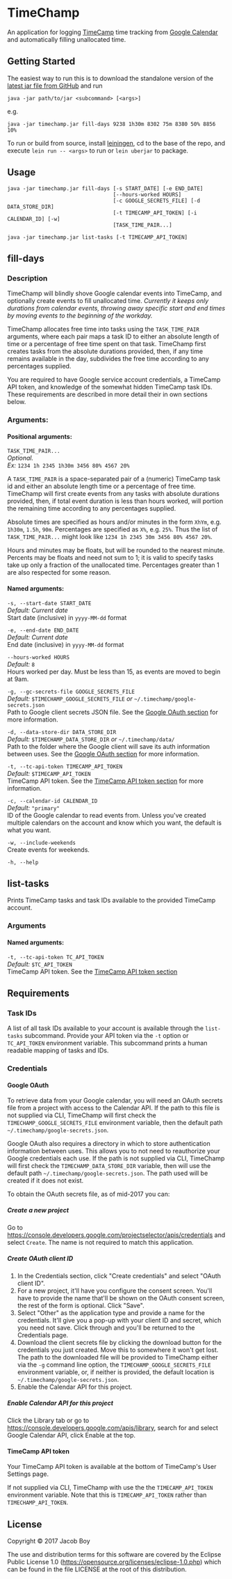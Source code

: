 # TimeChamp

An application for logging [TimeCamp](https://www.timecamp.com) time tracking
from [Google Calendar](https://calendar.google.com) and automatically
filling unallocated time.

## Getting Started

The easiest way to run this is to download the standalone version of the
[latest jar file from GitHub](https://github.com/jacobboy/timechamp/releases)
and run

``` shell
java -jar path/to/jar <subcommand> [<args>]
```
e.g.
``` shell
java -jar timechamp.jar fill-days 9238 1h30m 8302 75m 8380 50% 8856 10%
```
To run or build from source, install [leiningen](https://leiningen.org/), cd to
the base of the repo, and execute `lein run -- <args>` to run or `lein uberjar`
to package.

## Usage

```shell
java -jar timechamp.jar fill-days [-s START_DATE] [-e END_DATE] 
                                  [--hours-worked HOURS]
                                  [-c GOOGLE_SECRETS_FILE] [-d DATA_STORE_DIR]
                                  [-t TIMECAMP_API_TOKEN] [-i CALENDAR_ID] [-w]
                                  [TASK_TIME_PAIR...]

java -jar timechamp.jar list-tasks [-t TIMECAMP_API_TOKEN]
```

## fill-days
### Description
TimeChamp will blindly shove Google calendar events into TimeCamp, and
optionally create events to fill unallocated time. *Currently it keeps only
durations from calendar events, throwing away specific start and end times by
moving events to the beginning of the workday.*

TimeChamp allocates free time into tasks using the `TASK_TIME_PAIR` arguments,
where each pair maps a task ID to either an absolute length of time or a
percentage of free time spent on that task. TimeChamp first creates tasks from
the absolute durations provided, then, if any time remains available in the day,
subdivides the free time according to any percentages supplied.

You are required to have Google service account credentials, a TimeCamp API
token, and knowledge of the somewhat hidden TimeCamp task IDs. These
requirements are described in more detail their in own sections below.

### Arguments:
#### Positional arguments:

`TASK_TIME_PAIR...`  
_Optional._  
_Ex:_ `1234 1h 2345 1h30m 3456 80% 4567 20%`

A `TASK_TIME_PAIR` is a space-separated pair of a (numeric) TimeCamp task id and
either an absolute length time or a percentage of free time. TimeChamp will
first create events from any tasks with absolute durations provided, then, if
total event duration is less than hours worked, will portion the remaining time
according to any percentages supplied.

Absolute times are specified as hours and/or minutes in the form `XhYm`,
e.g. `1h30m`, `1.5h`, `90m`. Percentages are specified as `X%`, e.g. `25%`. Thus
the list of `TASK_TIME_PAIR...` might look like
`1234 1h 2345 30m 3456 80% 4567 20%`.

Hours and minutes may be floats, but will be rounded to the nearest minute.
Percents may be floats and need not sum to 1; it is valid to specify tasks take
up only a fraction of the unallocated time.  Percentages greater than 1 are also
respected for some reason.

#### Named arguments:

`-s, --start-date START_DATE`  
_Default: Current date_  
Start date (inclusive) in `yyyy-MM-dd` format

`-e, --end-date END_DATE`  
_Default: Current date_  
End date (inclusive) in `yyyy-MM-dd` format

`--hours-worked HOURS`  
_Default:_ `8`  
Hours worked per day. Must be less than 15, as events are moved to begin at 9am.

`-g, --gc-secrets-file GOOGLE_SECRETS_FILE`  
_Default:_ `$TIMECHAMP_GOOGLE_SECRETS_FILE` _or_ `~/.timechamp/google-secrets.json`  
Path to Google client secrets JSON file. See the
[Google OAuth section](#google-oauth) for more information.

`-d, --data-store-dir DATA_STORE_DIR`  
_Default:_ `$TIMECHAMP_DATA_STORE_DIR` _or_ `~/.timechamp/data/`  
Path to the folder where the Google client will save its auth information
between uses. See the [Google OAuth section](#google-oauth) for more
information.

`-t, --tc-api-token TIMECAMP_API_TOKEN`  
_Default:_ `$TIMECAMP_API_TOKEN`  
TimeCamp API token. See the [TimeCamp API token section](#timecamp-api-token)
for more information.

`-c, --calendar-id CALENDAR_ID`  
_Default:_ `"primary"`  
ID of the Google calendar to read events from. Unless you've created multiple
calendars on the account and know which you want, the default is what you want.

`-w, --include-weekends`  
Create events for weekends.

`-h, --help`  

## list-tasks
Prints TimeCamp tasks and task IDs available to the provided TimeCamp account.

### Arguments
#### Named arguments:
`-t, --tc-api-token TC_API_TOKEN`  
_Default:_ `$TC_API_TOKEN`  
TimeCamp API token. See the [TimeCamp API token section](#timecamp-api-token)

## Requirements
### Task IDs
A list of all task IDs available to your account is available through the
`list-tasks` subcommand. Provide your API token via the `-t` option or
`TC_API_TOKEN` environment variable.  This subcommand prints a human readable
mapping of tasks and IDs.

### Credentials

#### Google OAuth
To retrieve data from your Google calendar, you will need an OAuth secrets file
from a project with access to the Calendar API. If the path to this file is not
supplied via CLI, TimeChamp will first check the `TIMECHAMP_GOOGLE_SECRETS_FILE`
environment variable, then the default path `~/.timechamp/google-secrets.json`.

Google OAuth also requires a directory in which to store authentication
information between uses. This allows you to not need to reauthorize your Google
credentials each use. If the path is not supplied via CLI, TimeChamp will first
check the `TIMECHAMP_DATA_STORE_DIR` variable, then will use the default path
`~/.timechamp/google-secrets.json`. The path used will be created if it does not
exist.

To obtain the OAuth secrets file, as of mid-2017 you can:

##### Create a new project
Go to https://console.developers.google.com/projectselector/apis/credentials
and select `Create`. The name is not required to match this application.

##### Create OAuth client ID
1. In the Credentials section, click "Create credentials" and select "OAuth
   client ID".
2. For a new project, it'll have you configure the consent screen.  You'll have
   to provide the name that'll be shown on the OAuth consent screen, the rest of
   the form is optional. Click "Save".
3. Select "Other" as the application type and provide a name for the
   credentials. It'll give you a pop-up with your client ID and secret, which
   you need not save. Click through and you'll be returned to the Credentials
   page.
4. Download the client secrets file by clicking the download button for the
   credentials you just created. Move this to somewhere it won't get lost. The
   path to the downloaded file will be provided to TimeChamp either via the `-g`
   command line option, the `TIMECHAMP_GOOGLE_SECRETS_FILE` environment
   variable, or, if neither is provided, the default location is
   `~/.timechamp/google-secrets.json`.
5. Enable the Calendar API for this project.

##### Enable Calendar API for this project
Click the Library tab or go to
https://console.developers.google.com/apis/library, search for and select Google
Calendar API, click Enable at the top.


#### TimeCamp API token
Your TimeCamp API token is available at the bottom of TimeCamp's User Settings
page. 

If not supplied via CLI, TimeChamp with use the the `TIMECAMP_API_TOKEN`
environment variable. Note that this is `TIMECAMP_API_TOKEN` rather than
`TIMECHAMP_API_TOKEN`.


## License

Copyright © 2017 Jacob Boy

The use and distribution terms for this software are covered by the
Eclipse Public License 1.0
(https://opensource.org/licenses/eclipse-1.0.php) which can be found in
the file LICENSE at the root of this distribution.
